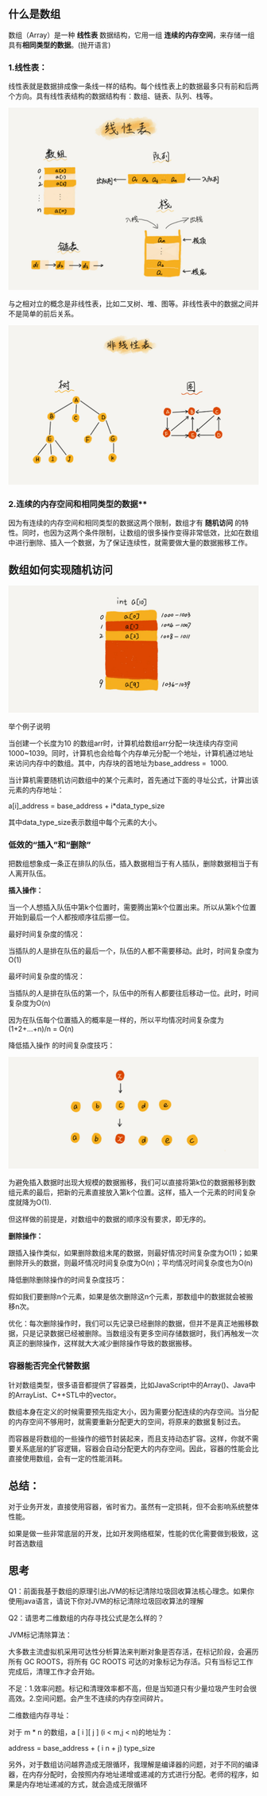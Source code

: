 ## 什么是数组

数组（Array）是一种 **线性表** 数据结构，它用一组 **连续的内存空间**，来存储一组具有**相同类型的数据**。(抛开语言)

### 1.线性表：

线性表就是数据排成像一条线一样的结构。每个线性表上的数据最多只有前和后两个方向。具有线性表结构的数据结构有：数组、链表、队列、栈等。

 ![](../asset/23.png)

与之相对立的概念是非线性表，比如二叉树、堆、图等。非线性表中的数据之间并不是简单的前后关系。

 ![](../asset/24.png)

### 2.连续的内存空间和相同类型的数据**

因为有连续的内存空间和相同类型的数据这两个限制，数组才有 **随机访问** 的特性。同时，也因为这两个条件限制，让数组的很多操作变得非常低效，比如在数组中进行删除、插入一个数据，为了保证连续性，就需要做大量的数据搬移工作。

## 数组如何实现随机访问

 ![](../asset/25.png)

举个例子说明

当创建一个长度为10 的数组arr时，计算机给数组arr分配一块连续内存空间1000~1039。同时，计算机也会给每个内存单元分配一个地址，计算机通过地址来访问内存中的数组。其中，内存块的首地址为base_address =  1000.
  
当计算机需要随机访问数组中的某个元素时，首先通过下面的寻址公式，计算出该元素的内存地址：

a[i]_address = base_address + i*data_type_size

其中data_type_size表示数组中每个元素的大小。

### 低效的“插入”和“删除”

把数组想象成一条正在排队的队伍，插入数据相当于有人插队，删除数据相当于有人离开队伍。

**插入操作：**

当一个人想插入队伍中第k个位置时，需要腾出第k个位置出来。所以从第k个位置开始到最后一个人都按顺序往后挪一位。

最好时间复杂度的情况：

当插队的人是排在队伍的最后一个，队伍的人都不需要移动。此时，时间复杂度为O(1)

最坏时间复杂度的情况：

当插队的人是排在队伍的第一个，队伍中的所有人都要往后移动一位。此时，时间复杂度为O(n)

因为在队伍每个位置插入的概率是一样的，所以平均情况时间复杂度为(1+2+...+n)/n = O(n)

降低插入操作 的时间复杂度技巧：

 ![](../asset/26.png) 

为避免插入数据时出现大规模的数据搬移，我们可以直接将第k位的数据搬移到数组元素的最后，把新的元素直接放入第k个位置。这样，插入一个元素的时间复杂度就降为O(1).

但这样做的前提是，对数组中的数据的顺序没有要求，即无序的。

**删除操作：**

跟插入操作类似，如果删除数组末尾的数据，则最好情况时间复杂度为O(1)；如果删除开头的数据，则最坏情况时间复杂度为O(n)；平均情况时间复杂度也为O(n)

降低删除删除操作的时间复杂度技巧：

假如我们要删除n个元素，如果是依次删除这n个元素，那数组中的数据就会被搬移n次。

优化：每次删除操作时，我们可以先记录已经删除的数据，但并不是真正地搬移数据，只是记录数据已经被删除。当数组没有更多空间存储数据时，我们再触发一次真正的删除操作，这样就大大减少删除操作导致的数据搬移。

### 容器能否完全代替数据

针对数组类型，很多语音都提供了容器类，比如JavaScript中的Array()、Java中的ArrayList、C++STL中的vector。

数组本身在定义的时候需要预先指定大小，因为需要分配连续的内存空间。当分配的内存空间不够用时，就需要重新分配更大的空间，将原来的数据复制过去。

而容器是将数组的一些操作的细节封装起来，而且支持动态扩容。这样，你就不需要关系底层的扩容逻辑，容器会自动分配更大的内存空间。因此，容器的性能会比直接使用数组，会有一定的性能消耗。

## 总结：

对于业务开发，直接使用容器，省时省力。虽然有一定损耗，但不会影响系统整体性能。

如果是做一些非常底层的开发，比如开发网络框架，性能的优化需要做到极致，这时首选数组

## 思考

Q1：前面我基于数组的原理引出JVM的标记清除垃圾回收算法核心理念。如果你使用java语言，请说下你对JVM的标记清除垃圾回收算法的理解

Q2：请思考二维数组的内存寻找公式是怎么样的？

JVM标记清除算法：

大多数主流虚拟机采用可达性分析算法来判断对象是否存活，在标记阶段，会遍历所有 GC ROOTS，将所有 GC ROOTS 可达的对象标记为存活。只有当标记工作完成后，清理工作才会开始。

不足：1.效率问题。标记和清理效率都不高，但是当知道只有少量垃圾产生时会很高效。2.空间问题。会产生不连续的内存空间碎片。

二维数组内存寻址：

对于 m * n 的数组，a [ i ][ j ] (i < m,j < n)的地址为：

address = base_address + ( i n + j) type_size

另外，对于数组访问越界造成无限循环，我理解是编译器的问题，对于不同的编译器，在内存分配时，会按照内存地址递增或递减的方式进行分配。老师的程序，如果是内存地址递减的方式，就会造成无限循环